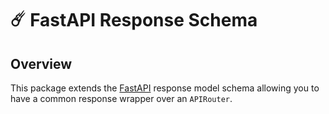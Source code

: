 # ☄️ FastAPI Response Schema

## Overview
This package extends the [FastAPI](https://fastapi.tiangolo.com/) response model schema allowing you to have a common response wrapper over an `APIRouter`.


